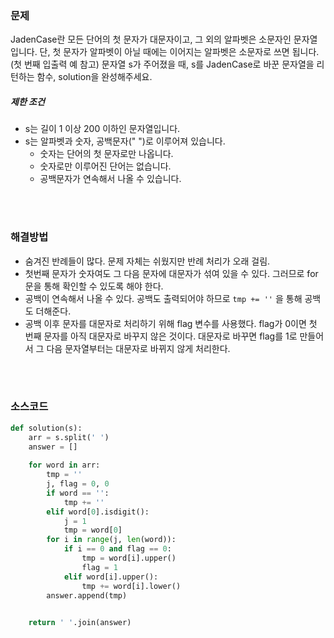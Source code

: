### 문제

JadenCase란 모든 단어의 첫 문자가 대문자이고, 그 외의 알파벳은 소문자인 문자열입니다. 단, 첫 문자가 알파벳이 아닐 때에는 이어지는 알파벳은 소문자로 쓰면 됩니다. (첫 번째 입출력 예 참고)
문자열 s가 주어졌을 때, s를 JadenCase로 바꾼 문자열을 리턴하는 함수, solution을 완성해주세요.

##### 제한 조건

- s는 길이 1 이상 200 이하인 문자열입니다.
- s는 알파벳과 숫자, 공백문자(" ")로 이루어져 있습니다.
  - 숫자는 단어의 첫 문자로만 나옵니다.
  - 숫자로만 이루어진 단어는 없습니다.
  - 공백문자가 연속해서 나올 수 있습니다.

</br>

</br>

### 해결방법

- 숨겨진 반례들이 많다. 문제 자체는 쉬웠지만 반례 처리가 오래 걸림.
- 첫번째 문자가 숫자여도 그 다음 문자에 대문자가 섞여 있을 수 있다. 그러므로 for 문을 통해 확인할 수 있도록 해야 한다.
- 공백이 연속해서 나올 수 있다. 공백도 출력되어야 하므로 `tmp += ''` 을 통해 공백도 더해준다.
- 공백 이후 문자를 대문자로 처리하기 위해 flag 변수를 사용했다. flag가  0이면 첫 번째 문자를 아직 대문자로 바꾸지 않은 것이다. 대문자로 바꾸면 flag를 1로 만들어서 그 다음 문자열부터는 대문자로 바뀌지 않게 처리한다.

</br>

</br>

### 소스코드

```python
def solution(s):
    arr = s.split(' ')
    answer = []
    
    for word in arr:
        tmp = ''
        j, flag = 0, 0
        if word == '':
            tmp += ''
        elif word[0].isdigit():
            j = 1
            tmp = word[0]
        for i in range(j, len(word)):
            if i == 0 and flag == 0:
                tmp = word[i].upper()
                flag = 1
            elif word[i].upper():
                tmp += word[i].lower()
        answer.append(tmp)
    

    return ' '.join(answer)
```

